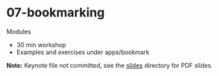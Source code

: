 # 07-bookmarking

Modules

- 30 min workshop
- Examples and exercises under apps/bookmark

**Note:** Keynote file not committed, see the [slides](/slides) directory for PDF slides.